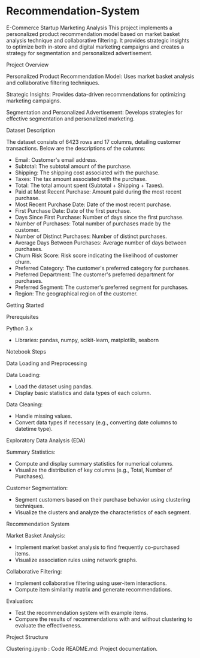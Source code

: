 # Recommendation-System

E-Commerce Startup Marketing Analysis
This project implements a personalized product recommendation model based on market basket analysis technique and collaborative filtering. It provides strategic insights to optimize both in-store and digital marketing campaigns and creates a strategy for segmentation and personalized advertisement.

Project Overview

Personalized Product Recommendation Model: Uses market basket analysis and collaborative filtering techniques.

Strategic Insights: Provides data-driven recommendations for optimizing marketing campaigns.

Segmentation and Personalized Advertisement: Develops strategies for effective segmentation and personalized marketing.

Dataset Description

The dataset consists of 6423 rows and 17 columns, detailing customer transactions. Below are the descriptions of the columns:

- Email: Customer's email address.
- Subtotal: The subtotal amount of the purchase.
- Shipping: The shipping cost associated with the purchase.
- Taxes: The tax amount associated with the purchase.
- Total: The total amount spent (Subtotal + Shipping + Taxes).
- Paid at Most Recent Purchase: Amount paid during the most recent purchase.
- Most Recent Purchase Date: Date of the most recent purchase.
- First Purchase Date: Date of the first purchase.
- Days Since First Purchase: Number of days since the first purchase.
- Number of Purchases: Total number of purchases made by the customer.
- Number of Distinct Purchases: Number of distinct purchases.
- Average Days Between Purchases: Average number of days between purchases.
- Churn Risk Score: Risk score indicating the likelihood of customer churn.
- Preferred Category: The customer's preferred category for purchases.
- Preferred Department: The customer's preferred department for purchases.
- Preferred Segment: The customer's preferred segment for purchases.
- Region: The geographical region of the customer.

Getting Started

Prerequisites

Python 3.x

- Libraries: pandas, numpy, scikit-learn, matplotlib, seaborn

Notebook Steps

Data Loading and Preprocessing

Data Loading:

- Load the dataset using pandas.
- Display basic statistics and data types of each column.

Data Cleaning:

- Handle missing values.
- Convert data types if necessary (e.g., converting date columns to datetime type).

Exploratory Data Analysis (EDA)

Summary Statistics:

- Compute and display summary statistics for numerical columns.
- Visualize the distribution of key columns (e.g., Total, Number of Purchases).

Customer Segmentation:
- Segment customers based on their purchase behavior using clustering techniques.
- Visualize the clusters and analyze the characteristics of each segment.

Recommendation System

Market Basket Analysis:

- Implement market basket analysis to find frequently co-purchased items.
- Visualize association rules using network graphs.

Collaborative Filtering:
- Implement collaborative filtering using user-item interactions.
- Compute item similarity matrix and generate recommendations.

Evaluation:

- Test the recommendation system with example items.
- Compare the results of recommendations with and without clustering to evaluate the effectiveness.

Project Structure

Clustering.ipynb : Code 
README.md: Project documentation.

